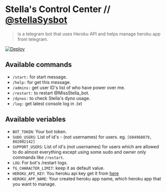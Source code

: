 # Stella's Control Center  // [@stellaSysbot](https://t.me/stellasysbot)
>is a telegram bot that uses Heroku API and helps manage heroku app from telegram.

[![Deploy](https://www.herokucdn.com/deploy/button.svg)](https://heroku.com/deploy)

## Available commands
* `/start:` for start message.
* `/help:` for get this message.
* `/admins:` get user ID's list of who have power over me.
* `/restart:` to restart @MissStella_bot.
* `/dynos:` to check Stella's dyno usage.
* `/log:` get latest console log in .txt

## Available veriables 
* `BOT_TOKEN`: Your bot token.
* `SUDO_USERS`: List of id's -  (not usernames) for users. eg. `[604968079, 802002142]`
* `SUPPORT_USERS`: List of id's (not usernames) for users which are allowed to do almost everything except using some sudo and owner only commands like `/restart`.
* `LOG`: For bot's /restart logs.
* `TG_CHARACTER_LIMIT`: keep it as default value.
* `HEROKU_API_KEY`: You heroku api key get it from [here](https://dashboard.heroku.com/account)
* `HEROKU_APP_NAME`: Your created heroku app name, which heroku app that you want to manage.



